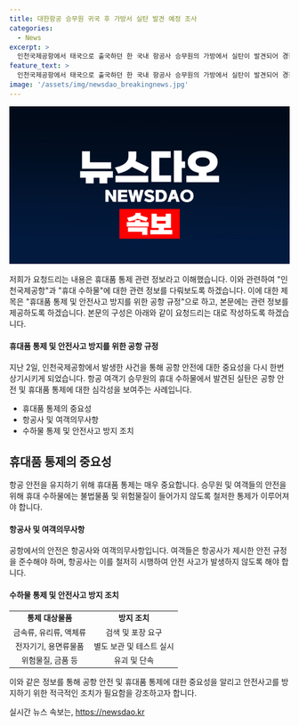 ```yaml
---
title: 대한항공 승무원 귀국 후 가방서 실탄 발견 예정 조사
categories:
  - News
excerpt: >
  인천국제공항에서 태국으로 출국하던 한 국내 항공사 승무원의 가방에서 실탄이 발견되어 경찰이 수사에 착수했습니다. 7.62mm 구경의 실탄 1발은 여성 승무원 A씨의 휴대 수하물 가방에서 발견되었는데, A씨는 최근 본가에서 가져온 손가방 속에 이 실탄이 들어있었다고 전해졌습니다. 경찰은 A씨를 출국시키고 귀국 후 실탄 소지 경위를 조사할 예정입니다.
feature_text: >
  인천국제공항에서 태국으로 출국하던 한 국내 항공사 승무원의 가방에서 실탄이 발견되어 경찰이 수사에 착수했습니다. 7.62mm 구경의 실탄 1발은 여성 승무원 A씨의 휴대 수하물 가방에서 발견되었는데, A씨는 최근 본가에서 가져온 손가방 속에 이 실탄이 들어있었다고 전해졌습니다. 경찰은 A씨를 출국시키고 귀국 후 실탄 소지 경위를 조사할 예정입니다.
image: '/assets/img/newsdao_breakingnews.jpg'
---
```


<p><img src="/assets/img/newsdao_breakingnews.jpg" alt="firstkoreanews 속보" /></p>

<p>저희가 요청드리는 내용은 휴대품 통제 관련 정보라고 이해했습니다. 이와 관련하여 "인천국제공항"과 "휴대 수하물"에 대한 관련 정보를 다뤄보도록 하겠습니다. 이에 대한 제목은 "휴대품 통제 및 안전사고 방지를 위한 공항 규정"으로 하고, 본문에는 관련 정보를 제공하도록 하겠습니다. 본문의 구성은 아래와 같이 요청드리는 대로 작성하도록 하겠습니다.</p>

<h4>휴대품 통제 및 안전사고 방지를 위한 공항 규정</h4>

<p>지난 2일, 인천국제공항에서 발생한 사건을 통해 공항 안전에 대한 중요성을 다시 한번 상기시키게 되었습니다. 항공 여객기 승무원의 휴대 수하물에서 발견된 실탄은 공항 안전 및 휴대품 통제에 대한 심각성을 보여주는 사례입니다.</p>

<ul>
  <li>휴대품 통제의 중요성</li>
  <li>항공사 및 여객의무사항</li>
  <li>수하물 통제 및 안전사고 방지 조치</li>
</ul>

<h2 data-ke-size="size26">휴대품 통제의 중요성</h2>

<p data-ke-size="size16">항공 안전을 유지하기 위해 휴대품 통제는 매우 중요합니다. 승무원 및 여객들의 안전을 위해 휴대 수하물에는 불법물품 및 위험물질이 들어가지 않도록 철저한 통제가 이루어져야 합니다.</p>

<h4>항공사 및 여객의무사항</h4>

<p data-ke-size="size16">공항에서의 안전은 항공사와 여객의무사항입니다. 여객들은 항공사가 제시한 안전 규정을 준수해야 하며, 항공사는 이를 철저히 시행하여 안전 사고가 발생하지 않도록 해야 합니다.</p>

<h4>수하물 통제 및 안전사고 방지 조치</h4>

<table>
  <tr>
    <td style="text-align: center; height: 17px;"><b>통제 대상물품</b></td>
    <td style="text-align: center; height: 17px;"><b>방지 조치</b></td>
  </tr>
  <tr>
    <td style="text-align: center; height: 17px;">금속류, 유리류, 액체류</td>
    <td style="text-align: center; height: 17px;">검색 및 포장 요구</td>
  </tr>
  <tr>
    <td style="text-align: center; height: 17px;">전자기기, 용면류물품</td>
    <td style="text-align: center; height: 17px;">별도 보관 및 테스트 실시</td>
  </tr>
  <tr>
    <td style="text-align: center; height: 17px;">위험물질, 금품 등</td>
    <td style="text-align: center; height: 17px;">유괴 및 단속</td>
  </tr>
</table>

<p>이와 같은 정보를 통해 공항 안전 및 휴대품 통제에 대한 중요성을 알리고 안전사고를 방지하기 위한 적극적인 조치가 필요함을 강조하고자 합니다.</p>
실시간 뉴스 속보는, <a href="https://newsdao.kr" rel="dofollow">https://newsdao.kr</a>


